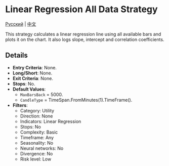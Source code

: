 # Linear Regression All Data Strategy
[Русский](README_ru.md) | [中文](README_cn.md)

This strategy calculates a linear regression line using all available bars and plots it on the chart.
It also logs slope, intercept and correlation coefficients.

## Details

- **Entry Criteria**: None.
- **Long/Short**: None.
- **Exit Criteria**: None.
- **Stops**: No.
- **Default Values**:
  - `MaxBarsBack` = 5000.
  - `CandleType` = TimeSpan.FromMinutes(1).TimeFrame().
- **Filters**:
  - Category: Utility
  - Direction: None
  - Indicators: Linear Regression
  - Stops: No
  - Complexity: Basic
  - Timeframe: Any
  - Seasonality: No
  - Neural networks: No
  - Divergence: No
  - Risk level: Low
